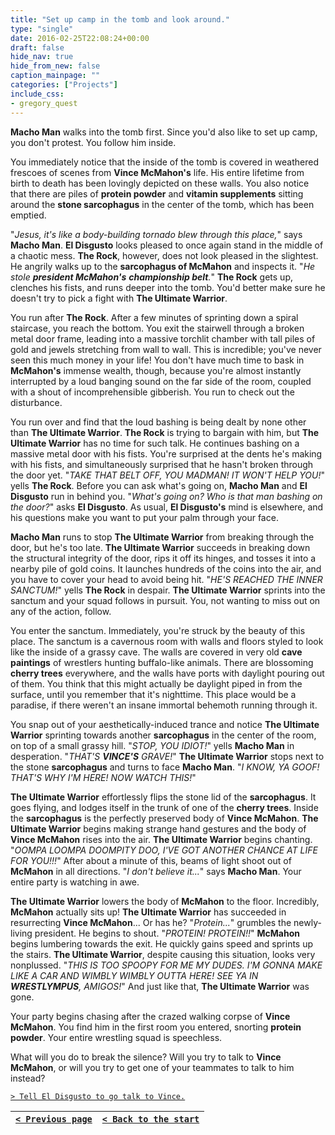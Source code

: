 ```yaml
---
title: "Set up camp in the tomb and look around."
type: "single"
date: 2016-02-25T22:08:24+00:00
draft: false
hide_nav: true
hide_from_new: false
caption_mainpage: ""
categories: ["Projects"]
include_css:
- gregory_quest
---
```


**Macho Man** walks into the tomb first. Since you'd also like to set up camp, you don't protest. You follow him inside.

You immediately notice that the inside of the tomb is covered in weathered frescoes of scenes from **Vince McMahon's** life. His entire lifetime from birth to death has been lovingly depicted on these walls. You also notice that there are piles of **protein powder** and **vitamin supplements** sitting around the **stone sarcophagus** in the center of the tomb, which has been emptied.

"*Jesus, it's like a body-building tornado blew through this place,*" says **Macho Man**. **El Disgusto** looks pleased to once again stand in the middle of a chaotic mess. **The Rock**, however, does not look pleased in the slightest. He angrily walks up to the **sarcophagus of McMahon** and inspects it. "*He stole **president McMahon's** **championship belt**.*" **The Rock** gets up, clenches his fists, and runs deeper into the tomb. You'd better make sure he doesn't try to pick a fight with **The Ultimate Warrior**.

You run after **The Rock**. After a few minutes of sprinting down a spiral staircase, you reach the bottom. You exit the stairwell through a broken metal door frame, leading into a massive torchlit chamber with tall piles of gold and jewels stretching from wall to wall. This is incredible; you've never seen this much money in your life! You don't have much time to bask in **McMahon's** immense wealth, though, because you're almost instantly interrupted by a loud banging sound on the far side of the room, coupled with a shout of incomprehensible gibberish. You run to check out the disturbance.

You run over and find that the loud bashing is being dealt by none other than **The Ultimate Warrior**. **The Rock** is trying to bargain with him, but **The Ultimate Warrior** has no time for such talk. He continues bashing on a massive metal door with his fists. You're surprised at the dents he's making with his fists, and simultaneously surprised that he hasn't broken through the door yet. "*TAKE THAT BELT OFF, YOU MADMAN! IT WON'T HELP YOU!*" yells **The Rock**. Before you can ask what's going on, **Macho Man** and **El Disgusto** run in behind you. "*What's going on? Who is that man bashing on the door?*" asks **El Disgusto**. As usual, **El Disgusto's** mind is elsewhere, and his questions make you want to put your palm through your face.

**Macho Man** runs to stop **The Ultimate Warrior** from breaking through the door, but he's too late. **The Ultimate Warrior** succeeds in breaking down the structural integrity of the door, rips it off its hinges, and tosses it into a nearby pile of gold coins. It launches hundreds of the coins into the air, and you have to cover your head to avoid being hit. "*HE'S REACHED THE INNER SANCTUM!*" yells **The Rock** in despair. **The Ultimate Warrior** sprints into the sanctum and your squad follows in pursuit. You, not wanting to miss out on any of the action, follow.

You enter the sanctum. Immediately, you're struck by the beauty of this place. The sanctum is a cavernous room with walls and floors styled to look like the inside of a grassy cave. The walls are covered in very old **cave paintings** of wrestlers hunting buffalo-like animals. There are blossoming **cherry trees** everywhere, and the walls have ports with daylight pouring out of them. You think that this might actually be daylight piped in from the surface, until you remember that it's nighttime. This place would be a paradise, if there weren't an insane immortal behemoth running through it. 

You snap out of your aesthetically-induced trance and notice **The Ultimate Warrior** sprinting towards another **sarcophagus** in the center of the room, on top of a small grassy hill. "*STOP, YOU IDIOT!*" yells **Macho Man** in desperation. "*THAT'S **VINCE'S** GRAVE!*" **The Ultimate Warrior** stops next to the stone **sarcophagus** and turns to face **Macho Man**. "*I KNOW, YA GOOF! THAT'S WHY I'M HERE! NOW WATCH THIS!*"

**The Ultimate Warrior** effortlessly flips the stone lid of the **sarcophagus**. It goes flying, and lodges itself in the trunk of one of the **cherry trees**. Inside the **sarcophagus** is the perfectly preserved body of **Vince McMahon**. **The Ultimate Warrior** begins making strange hand gestures and the body of **Vince McMahon** rises into the air. **The Ultimate Warrior** begins chanting. "*OOMPA LOOMPA DOOMPITY DOO, I'VE GOT ANOTHER CHANCE AT LIFE FOR YOU!!!*" After about a minute of this, beams of light shoot out of **McMahon** in all directions. "*I don't believe it...*" says **Macho Man**. Your entire party is watching in awe. 

**The Ultimate Warrior** lowers the body of **McMahon** to the floor. Incredibly, **McMahon** actually sits up! **The Ultimate Warrior** has succeeded in resurrecting **Vince McMahon**... Or has he? "*Protein...*" grumbles the newly-living president. He begins to shout. "*PROTEIN! PROTEIN!!*" **McMahon** begins lumbering towards the exit. He quickly gains speed and sprints up the stairs. **The Ultimate Warrior**, despite causing this situation, looks very nonplussed. "*THIS IS TOO SPOOPY FOR ME MY DUDES. I'M GONNA MAKE LIKE A CAR AND WIMBLY WIMBLY OUTTA HERE! SEE YA IN **WRESTLYMPUS**, AMIGOS!*" And just like that, **The Ultimate Warrior** was gone.

Your party begins chasing after the crazed walking corpse of **Vince McMahon**. You find him in the first room you entered, snorting **protein powder**. Your entire wrestling squad is speechless.

What will you do to break the silence? Will you try to talk to **Vince McMahon**, or will you try to get one of your teammates to talk to him instead?

[``> Tell El Disgusto to go talk to Vince.``](../27)

|[``< Previous page``](../25)|[``< Back to the start``](../)|
|---|---|